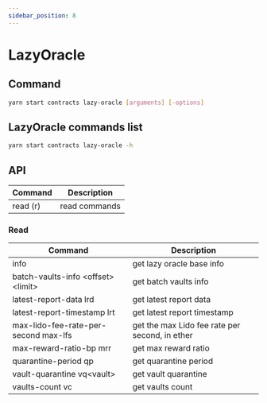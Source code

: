 ```yaml
---
sidebar_position: 8
---
```


# LazyOracle

## Command

```bash
yarn start contracts lazy-oracle [arguments] [-options]
```

## LazyOracle commands list

```bash
yarn start contracts lazy-oracle -h
```

## API

| Command  | Description   |
| -------- | ------------- |
| read (r) | read commands |

### Read

| Command                              | Description                                    |
| ------------------------------------ | ---------------------------------------------- |
| info                                 | get lazy oracle base info                      |
| batch-vaults-info \<offset> \<limit> | get batch vaults info                          |
| latest-report-data lrd               | get latest report data                         |
| latest-report-timestamp lrt          | get latest report timestamp                    |
| max-lido-fee-rate-per-second max-lfs | get the max Lido fee rate per second, in ether |
| max-reward-ratio-bp mrr              | get max reward ratio                           |
| quarantine-period qp                 | get quarantine period                          |
| vault-quarantine vq\<vault>          | get vault quarantine                           |
| vaults-count vc                      | get vaults count                               |
